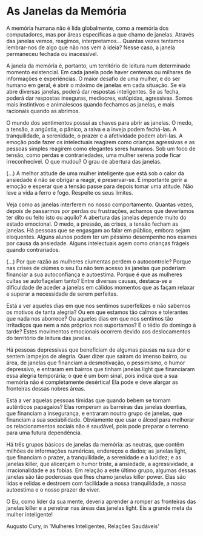 # As Janelas da Memória

A memória humana não é lida globalmente, como a memória dos computadores, mas por áreas específicas a que chamo de janelas. Através das janelas vemos, reagimos, interpretamos... Quantas vezes tentamos lembrar-nos de algo que não nos vem à ideia? Nesse caso, a janela permaneceu fechada ou inacessível.

A janela da memória é, portanto, um território de leitura num determinado momento existencial. Em cada janela pode haver centenas ou milhares de informações e experiências. O maior desafio de uma mulher, e do ser humano em geral, é abrir o máximo de janelas em cada situação. Se ela abre diversas janelas, poderá dar respostas inteligentes. Se as fecha, poderá dar respostas inseguras, medíocres, estúpidas, agressivas. Somos mais instintivos e animalescos quando fechamos as janelas, e mais racionais quando as abrimos.

O mundo dos sentimentos possui as chaves para abrir as janelas. O medo, a tensão, a angústia, o pânico, a raiva e a inveja podem fechá-las. A tranquilidade, a serenidade, o prazer e a afetividade podem abri-las. A emoção pode fazer os intelectuais reagirem como crianças agressivas e as pessoas simples reagirem como elegantes seres humanos. Sob um foco de tensão, como perdas e contrariedades, uma mulher serena pode ficar irreconhecível. O que mudou? O grau de abertura das janelas.

(...) A melhor atitude de uma mulher inteligente que está sob o calor da ansiedade é não se obrigar a reagir, é preservar-se. É importante gerir a emoção e esperar que a tensão passe para depois tomar uma atitude. Não leve a vida a ferro e fogo. Respeite os seus limites.

Veja como as janelas interferem no nosso comportamento. Quantas vezes, depois de passarmos por perdas ou frustrações, achamos que deveríamos ter dito ou feito isto ou aquilo? A abertura das janelas depende muito do estado emocional. O medo, a pressão, as crises, a tensão fecham as janelas. Há pessoas que se engasgam ao falar em público, embora sejam eloquentes. Alguns alunos podem ter um péssimo desempenho nos exames por causa da ansiedade. Alguns intelectuais agem como crianças frágeis quando contrariados.

(...) Por que razão as mulheres ciumentas perdem o autocontrole? Porque nas crises de ciúmes o seu Eu não tem acesso às janelas que poderiam financiar a sua autoconfiança e autoestima. Porque é que as mulheres cultas se autoflagelam tanto? Entre diversas causas, destaca-se a dificuldade de aceder a janelas em cálidos momentos que as façam relaxar e superar a necessidade de serem perfeitas.

Está a ver aqueles dias em que nos sentimos superfelizes e não sabemos os motivos de tanta alegria? Ou em que estamos tão calmos e tolerantes que nada nos aborrece? Ou aqueles dias em que nos sentimos tão irritadiços que nem a nós próprios nos suportamos? E o tédio do domingo à tarde? Estes movimentos emocionais ocorrem devido aos deslocamentos do território de leitura das janelas.

Há pessoas depressivas que beneficiam de algumas pausas na sua dor e sentem lampejos de alegria. Quer dizer que saíram do imenso bairro, ou área, de janelas que financiam a desmotivação, o pessimismo, o humor depressivo, e entraram em bairros que tinham janelas light que financiaram essa alegria temporária; o que é um bom sinal, pois indica que a sua memória não é completamente desértica! Ela pode e deve alargar as fronteiras dessas nobres áreas.

Está a ver aquelas pessoas tímidas que quando bebem se tornam autênticos papagaios? Elas romperam as barreiras das janelas doentias, que financiam a insegurança, e entraram noutro grupo de janelas, que financiam a sua sociabilidade. Obviamente que usar o álcool para melhorar os relacionamentos sociais não é saudável, pois pode preparar o terreno para uma futura dependência.

Há três grupos básicos de janelas da memória: as neutras, que contêm milhões de informações numéricas, endereços e dados; as janelas light, que financiam o prazer, a tranquilidade, a serenidade e a lucidez; e as janelas killer, que alicerçam o humor triste, a ansiedade, a agressividade, a irracionalidade e as fobias. Em relação a este último grupo, algumas dessas janelas são tão poderosas que lhes chamo janelas killer power. Elas são lidas e relidas e destroem com facilidade a nossa tranquilidade, a nossa autoestima e o nosso prazer de viver.

O Eu, como líder da sua mente, deveria aprender a romper as fronteiras das janelas killer e a penetrar nas áreas das janelas light. Eis a grande meta da mulher inteligente!

Augusto Cury, in 'Mulheres Inteligentes, Relações Saudáveis'